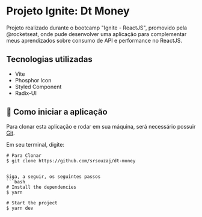 <img src="https://raw.githubusercontent.com/srsouzaj/dt-money/0922f5ac5238805e8c36be58f0378b73b6a9729f/public/symbol.svg?token=AHKOQ5LRWLPOZPTBWUAZ4M3DGXSSQ" alt="" />

# Projeto Ignite: Dt Money



Projeto realizado durante o bootcamp "Ignite - ReactJS", promovido pela @rocketseat, onde pude desenvolver uma aplicação para complementar meus aprendizados sobre consumo de API e performance no ReactJS.



##  Tecnologias utilizadas

* Vite
* Phosphor Icon
* Styled Component
* Radix-UI



## 🚀 Como iniciar a aplicação

Para clonar esta aplicação e rodar em sua máquina, será necessário possuir [Git](https://git-scm.com/).

Em seu terminal, digite:

```
# Para Clonar
$ git clone https://github.com/srsouzaj/dt-money


Siga, a seguir, os seguintes passos
```bash
# Install the dependencies
$ yarn

# Start the project
$ yarn dev
```

